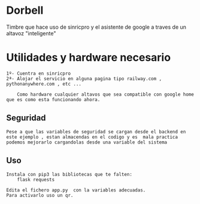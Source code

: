 # Dorbell
Timbre que hace uso de sinricpro y el asistente de google a traves de un altavoz "inteligente"

# Utilidades y hardware necesario

    1º- Cuentra en sinricpro
    2ª- Alojar el servicio en alguna pagina tipo railway.com ,  pythonanywhere.com , etc ...

        Como hardware cualquier altavos que sea compatible con google home que es como esta funcionando ahora.

## Seguridad

    Pese a que las variables de seguridad se cargan desde el backend en este ejemplo , estan almacendas en el codigo y es  mala practica podemos mejorarlo cargandolas desde una variable del sistema 

## Uso 

    Instala con pip3 las bibliotecas que te falten:
        flask requests
    
    Edita el fichero app.py  con la variables adecuadas.
    Para activarlo uso un qr.